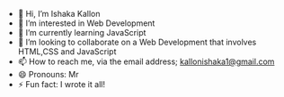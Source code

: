 - 👋 Hi, I’m Ishaka Kallon
- 👀 I’m interested in Web Development
- 🌱 I’m currently learning JavaScript
- 💞️ I’m looking to collaborate on a Web Development that involves HTML,CSS and JavaScript
- 📫 How to reach me, via the email address; kallonishaka1@gmail.com
- 😄 Pronouns: Mr
- ⚡ Fun fact: I wrote it all!

<!---
kalloKeh/kalloKeh is a ✨ special ✨ repository because its `README.md` (this file) appears on your GitHub profile.
You can click the Preview link to take a look at your changes.
--->

